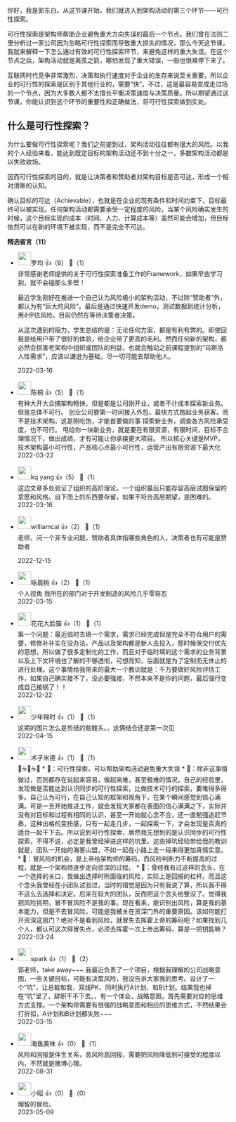 你好，我是郭东白。从这节课开始，我们就进入到架构活动的第三个环节——可行性探索。

可行性探索是架构师帮助企业避免重大方向失误的最后一个节点。我们曾在法则二里分析过一家公司因为忽略可行性探索而导致重大损失的情况，那么今天这节课，我就来解释一下怎么通过有效的可行性探索环节，来避免这样的重大失误。在这个节点之后，架构活动就是离弦之箭，哪怕发现了重大错误，一般也很难停下来了。

互联网时代竞争非常激烈，决策和执行速度对于企业的生存来说至关重要，所以企业的可行性的探索是区别于其他行业的，需要“快”。不过，这是最容易变成走过场的一个节点，因为大多数人都不太擅长平衡决策速度与决策质量。所以期望通过这节课，你能认识到这个环节的重要性和正确做法，将可行性探索做到实处。

## 什么是可行性探索？

为什么要做可行性探索呢？我们之前提到过，架构活动往往都有很大的风险。以我的个人经验来看，能达到既定目标的架构活动还不到十分之一，多数架构活动都是以失败收场。

因而可行性探索的目的，就是让决策者和赞助者对架构目标是否可达，形成一个相对清晰的认知。

确认目标的可达（Achievable），也就是在企业的现有条件和时间约束下，目标最终可以被实现。任何架构活动都需要承受一定程度的风险，当某个风险确实发生的时候，这个目标实现的成本（时间、人力、计算成本等）虽然可能会增加，但目标依然可以在新的环境下被实现，而不是完全不可达。
<div><strong>精选留言（11）</strong></div><ul>
<li><img src="https://static001.geekbang.org/account/avatar/00/2b/a0/50/390187f3.jpg" width="30px"><span>罗均</span> 👍（6） 💬（1）<div>非常感谢老师提供的关于可行性探索准备工作的Framework，如果早些学习到，就不会碰那么多壁！

最近学生刚好在推进一个自己认为风险极小的架构活动，不过除“赞助者”外，都认为有“巨大的风险”。最后是通过快速开发demo，测试数据到统计分析，用∂评估风险。目前仍然在等待决策者决策。

从这次遇到的阻力，学生总结的是：无论任何方案，都是有利有弊的。即使回报是给用户带了很好的体验，给企业带了更高的毛利。然而任何新的架构，都必然会损害老架构中组织或团队的利益，也就会触动之前课程提到的“马斯洛人性需求”，应该以谦逊为基础，尽一切可能去帮助他人。</div>2022-03-16</li><br/><li><img src="https://static001.geekbang.org/account/avatar/00/11/07/78/6e4e06ba.jpg" width="30px"><span>陈桐</span> 👍（5） 💬（1）<div>有种大开大合搞架构畅快，但是都是公司刚开业，或者不计成本探索新业务。
但是总体不可行。
创业公司要第一时间接入外包，最快方式跑起业务获客。而不是技术架构。这是刚吃饱，才能首要做的事
探索新业务，调查各方风险承受度，也不可行。
甩给你一块新业务，就是要在有限资源，有限时间，目标不合理情况下，做出成绩，才有可能让你承接更大项目。
所以核心关键是MVP，技术架构最小可行性，产品核心点最小可行性，运营产出有限资源下最大化</div>2022-03-22</li><br/><li><img src="https://static001.geekbang.org/account/avatar/00/2b/9f/5c/a1195d23.jpg" width="30px"><span>kq yang</span> 👍（5） 💬（1）<div>这边文章多处验证了组织的高阶理论。一个组织最后只能存留高层试图保留的意愿和风格。自下而上的东西要存留，如果不符合高层期望，是困难的。</div>2022-03-16</li><br/><li><img src="https://static001.geekbang.org/account/avatar/00/11/ac/96/46b13896.jpg" width="30px"><span>williamcai</span> 👍（2） 💬（1）<div>老师，问一个非专业问题，赞助者具体指哪些角色的人，决策者也有可能是赞助者
</div>2022-12-15</li><br/><li><img src="https://static001.geekbang.org/account/avatar/00/2b/a7/4c/a158cb5f.jpg" width="30px"><span>咏晨桃</span> 👍（2） 💬（1）<div>个人视角 我所在的部门对于开发制造的风险几乎零容忍</div>2022-03-15</li><br/><li><img src="https://static001.geekbang.org/account/avatar/00/11/0c/86/8e52afb8.jpg" width="30px"><span>花花大脸猫</span> 👍（1） 💬（1）<div>第一个问题：最近临时去填一个需求，需求已经完成但是完全不符合用户的需要，修修补补实在没办法，产品以及架构都是新人去投入，那时候保交付优先的思想，所以做了很多定制化的工作，而且对于临时填的这个需求的业务背景以及上下文环境也了解的不够透彻，可想而知，后面就是为了定制而无休止的进行处理。这个事情给我带来的最大一个教训就是：千万要做好风险评估工作，如果自己确实接不了，没必要强接，不然本来不是你的问题，最后强行变成自己接锅了！！</div>2022-12-22</li><br/><li><img src="https://static001.geekbang.org/account/avatar/00/14/0a/63/165b0d40.jpg" width="30px"><span>少年锦时</span> 👍（1） 💬（1）<div>这期的图片怎么是剪纸的骷髅头。。这俩结合还是第一次见</div>2022-04-15</li><br/><li><img src="https://static001.geekbang.org/account/avatar/00/1c/f6/27/c27599ae.jpg" width="30px"><span>术子米德</span> 👍（1） 💬（1）<div>🤔☕️🤔☕️🤔
* 📖：可行性探索，可以帮助架构活动避免重大失误
    * 🤔：除非这事情做过，否则都存在说起来容易，做起来难，甚至极难的情况。自己的经验里，发现做是否能达到认识同步的可行性探索，比做技术可行的探索，要难得多得多。自己认为可行，在自己认知的框架和视角下，在某个瞬间感觉到信心满满。可是一旦开始推进工作，就会发现大家都在表面的信心满满之下，实际并没有对目标和过程有相同的认识，甚至一开始就心念不合，还一直勉强追赶节奏，这种出格的变扭感，只有一起走几步，一起探索一下，才会发现是否真的适合一起干下去。所以说到可行性探索，居然我先想到的是认识同步的可行性探索，不得不说，必定是我曾经掉进这样的坑里。这些掉坑经验带给我的教训就是，团队一开始的海誓山盟，不如一起在小路上走一段来得更加真情实意。
* 📖：冒风险的机会，是上帝给架构师的筹码，而风险判断力不断提高的过程，就是一个架构师逐步走向资深的过程。
    * 🤔：曾经我有过这样的念头，在一个选择的关口，我做出选择时所面临的风险，实际上是回报的杠杆。而且这个念头我曾经在小团队试验过，当时的错觉是因为只有我说了算，所以我不得不这么去选择和决定。后来在较大的团队，反而把这个念头给整没了。觉得我把风险挑明，冒不冒风险不是我的事。现在看来，能识别出风险，算是我的基本能力，但是不去冒风险，可能是我被关在资深门外的重要原因。该如何能打开资深这扇门？绝对不是看到风险，就冒失去挥霍上帝的筹码吧？如果找到几个人，都认可这次得冒失点，必须去挥霍一次上帝出筹码，算是一把钥匙嘛？
</div>2022-03-24</li><br/><li><img src="https://static001.geekbang.org/account/avatar/00/11/09/fb/52a662b2.jpg" width="30px"><span>spark</span> 👍（1） 💬（2）<div>郭老师，take away~~~
我最近负责了一个项目，根据我理解的公司战略意图，一些关键目标，可能有决策风险，我没告诉大家我的思考。设计了一个“坑”，让总裁和我，双线PK，同时执行A计划、和B计划。结果我也掉在“坑”里了，辞职干不下去。，有一个体会，战略意图，首先需要对应的思维方式支撑。一个架构师需要有很强的战略意图和相应的思维方式，不然结果会打折扣，A计划和B计划都失败~~~</div>2022-03-15</li><br/><li><img src="https://static001.geekbang.org/account/avatar/00/10/4f/d8/2183560d.jpg" width="30px"><span>海鱼美味</span> 👍（0） 💬（1）<div>风险和回报是伴生关系，高风险高回报，需要把风险降低到可接受的程度以内，不然就是赌博心理。</div>2022-08-31</li><br/><li><img src="https://static001.geekbang.org/account/avatar/00/14/3f/39/a4c2154b.jpg" width="30px"><span>小昭</span> 👍（0） 💬（0）<div>理智的冒险。</div>2023-05-09</li><br/>
</ul>
